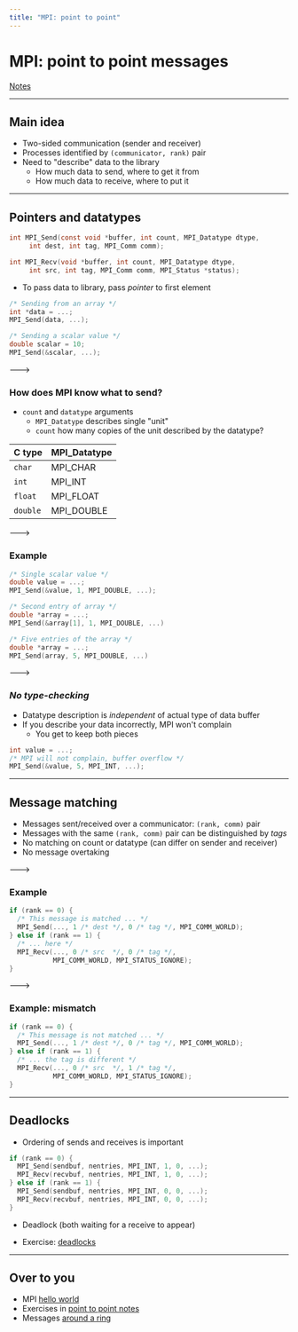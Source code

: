 ```yaml
---
title: "MPI: point to point"
---
```


# MPI: point to point messages

<div class="center">

[Notes](/notes/mpi/point-to-point)

</div>

------

## Main idea

- Two-sided communication (sender and receiver)
- Processes identified by `(communicator, rank)` pair
- Need to "describe" data to the library
  - How much data to send, where to get it from
  - How much data to receive, where to put it

------

## Pointers and datatypes

```c
int MPI_Send(const void *buffer, int count, MPI_Datatype dtype,
     int dest, int tag, MPI_Comm comm);

int MPI_Recv(void *buffer, int count, MPI_Datatype dtype,
     int src, int tag, MPI_Comm comm, MPI_Status *status);
```

- To pass data to library, pass _pointer_ to first element

```c
/* Sending from an array */
int *data = ...;
MPI_Send(data, ...);

/* Sending a scalar value */
double scalar = 10;
MPI_Send(&scalar, ...);
```

--->

### How does MPI know what to send?

- `count` and `datatype` arguments
  - `MPI_Datatype` describes single "unit"
  - `count` how many copies of the unit described by the datatype?
  
| C type   | MPI_Datatype |
|:---------|:-------------|
| `char`   | MPI_CHAR     |
| `int`    | MPI_INT      |
| `float`  | MPI_FLOAT    |
| `double` | MPI_DOUBLE   |

--->

### Example

```c
/* Single scalar value */
double value = ...;
MPI_Send(&value, 1, MPI_DOUBLE, ...);
```

```c
/* Second entry of array */
double *array = ...;
MPI_Send(&array[1], 1, MPI_DOUBLE, ...)
```

```c
/* Five entries of the array */
double *array = ...;
MPI_Send(array, 5, MPI_DOUBLE, ...)
```

--->

### _No type-checking_

- Datatype description is _independent_ of actual type of data buffer
- If you describe your data incorrectly, MPI won't complain
  - You get to keep both pieces
  
```c
int value = ...;
/* MPI will not complain, buffer overflow */
MPI_Send(&value, 5, MPI_INT, ...);
```

------

## Message matching

- Messages sent/received over a communicator: `(rank, comm)` pair
- Messages with the same `(rank, comm)` pair can be distinguished by
  _tags_
- No matching on count or datatype (can differ on sender and receiver)
- No message overtaking

--->

### Example

```c
if (rank == 0) {
  /* This message is matched ... */
  MPI_Send(..., 1 /* dest */, 0 /* tag */, MPI_COMM_WORLD);
} else if (rank == 1) {
  /* ... here */
  MPI_Recv(..., 0 /* src  */, 0 /* tag */,
           MPI_COMM_WORLD, MPI_STATUS_IGNORE);
}
```


--->


### Example: mismatch

```c
if (rank == 0) {
  /* This message is not matched ... */
  MPI_Send(..., 1 /* dest */, 0 /* tag */, MPI_COMM_WORLD);
} else if (rank == 1) {
  /* ... the tag is different */
  MPI_Recv(..., 0 /* src  */, 1 /* tag */,
           MPI_COMM_WORLD, MPI_STATUS_IGNORE);
}
```

------

## Deadlocks

- Ordering of sends and receives is important

```c
if (rank == 0) {
  MPI_Send(sendbuf, nentries, MPI_INT, 1, 0, ...);
  MPI_Recv(recvbuf, nentries, MPI_INT, 1, 0, ...);
} else if (rank == 1) {
  MPI_Send(sendbuf, nentries, MPI_INT, 0, 0, ...);
  MPI_Recv(recvbuf, nentries, MPI_INT, 0, 0, ...);
}
```

- Deadlock (both waiting for a receive to appear)

- Exercise:
  [deadlocks](/notes/mpi/point-to-point/#deadlock-exercise)
  
---

## Over to you

- MPI [hello world](/exercises/hello/#mpi)
- Exercises in [point to point
  notes](/notes/mpi/point-to-point/)
- Messages [around a ring](/exercises/mpi-ring/)
